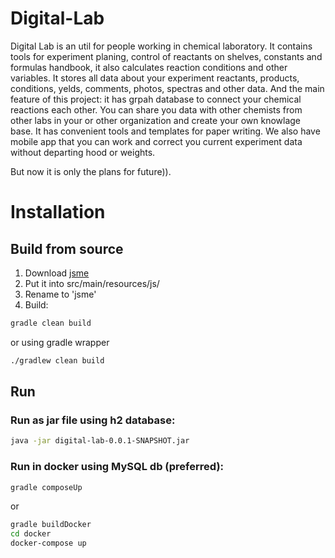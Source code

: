 # Digital-Lab #

Digital Lab is an util for people working in chemical laboratory. 
It contains tools for experiment planing, control of reactants on shelves, 
constants and formulas handbook, it also calculates reaction conditions and 
other variables. It stores all data about your experiment reactants, products, 
conditions, yelds, comments, photos, spectras and other data. And the main 
feature of this project: it has grpah database to connect your chemical 
reactions each other. You can share you data with other chemists from other 
labs in your or other organization and create your own knowlage base. It has 
convenient tools and templates for paper writing. We also have mobile app that 
you can work and correct you current experiment data without departing hood or 
weights.

But now it is only the plans for future)).

#  Installation #
## Build from source ##
1. Download [jsme](http://peter-ertl.com/jsme/)
2. Put it into src/main/resources/js/ 
3. Rename to 'jsme'
4. Build:
```bash
gradle clean build
```
or using gradle wrapper
```bash
./gradlew clean build
```

## Run ##
### Run as jar file using h2 database: ###
```bash
java -jar digital-lab-0.0.1-SNAPSHOT.jar
```

### Run in docker using MySQL db (preferred): ###
```bash
gradle composeUp
```
or 
```bash
gradle buildDocker
cd docker
docker-compose up
```